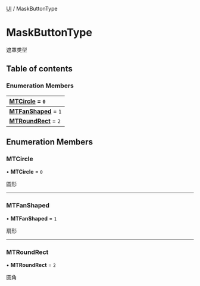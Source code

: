 [UI](../groups/UI.UI.md) / MaskButtonType

# MaskButtonType <Badge type="tip" text="Enumeration" /> <Score text="MaskButtonType" />

遮罩类型

## Table of contents

### Enumeration Members <Score text="Enumeration" /> 
| **[MTCircle](mw.MaskButtonType.md#mtcircle)** = ``0``  |
| :----- |
| **[MTFanShaped](mw.MaskButtonType.md#mtfanshaped)** = ``1`` |
| **[MTRoundRect](mw.MaskButtonType.md#mtroundrect)** = ``2`` |

## Enumeration Members

### MTCircle <Score text="MTCircle" /> 

• **MTCircle** = ``0``

圆形

___

### MTFanShaped <Score text="MTFanShaped" /> 

• **MTFanShaped** = ``1``

扇形

___

### MTRoundRect <Score text="MTRoundRect" /> 

• **MTRoundRect** = ``2``

圆角
